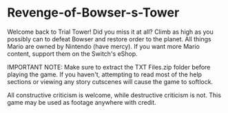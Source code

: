 # Revenge-of-Bowser-s-Tower
Welcome back to Trial Tower! Did you miss it at all? Climb as high as you possibly can to defeat Bowser and restore order to the planet. All things Mario are owned by Nintendo (have mercy).
If you want more Mario content, support them on the Switch's eShop.

IMPORTANT NOTE:
Make sure to extract the TXT Files.zip folder before playing the game. If you haven't, attempting to read most of the help sections or viewing any story cutscenes will cause the game to softlock.

All constructive criticism is welcome, while destructive criticism is not. This game may be used as footage anywhere with credit.

